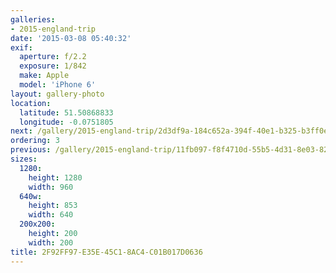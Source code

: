 ```yaml
---
galleries:
- 2015-england-trip
date: '2015-03-08 05:40:32'
exif:
  aperture: f/2.2
  exposure: 1/842
  make: Apple
  model: 'iPhone 6'
layout: gallery-photo
location:
  latitude: 51.50868833
  longitude: -0.0751805
next: /gallery/2015-england-trip/2d3df9a-184c652a-394f-40e1-b325-b3ff0ef009e3
ordering: 3
previous: /gallery/2015-england-trip/11fb097-f8f4710d-55b5-4d31-8e03-82d52b70c0d8
sizes:
  1280:
    height: 1280
    width: 960
  640w:
    height: 853
    width: 640
  200x200:
    height: 200
    width: 200
title: 2F92FF97-E35E-45C1-8AC4-C01B017D0636
---
```

